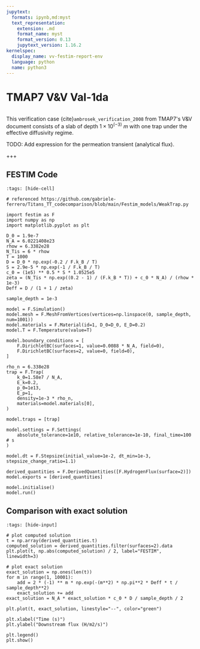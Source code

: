 ```yaml
---
jupytext:
  formats: ipynb,md:myst
  text_representation:
    extension: .md
    format_name: myst
    format_version: 0.13
    jupytext_version: 1.16.2
kernelspec:
  display_name: vv-festim-report-env
  language: python
  name: python3
---
```


# TMAP7 V&V Val-1da

```{tags} 1D, MES, transient
```

This verification case {cite}`ambrosek_verification_2008` from TMAP7's V&V document consists of a slab of depth $1 \times 10^(-3) \ m$ with one trap under the effective diffusivity regime.

TODO: Add expression for the permeation transient (analytical flux).

+++

## FESTIM Code

```{code-cell} ipython3
:tags: [hide-cell]

# referenced https://github.com/gabriele-ferrero/Titans_TT_codecomparison/blob/main/Festim_models/WeakTrap.py

import festim as F
import numpy as np
import matplotlib.pyplot as plt

D_0 = 1.9e-7
N_A = 6.0221408e23
rhow = 6.3382e28
N_Tis = 6 * rhow
T = 1000
D = D_0 * np.exp(-0.2 / F.k_B / T)
S = 2.9e-5 * np.exp(-1 / F.k_B / T)
c_0 = (1e5) ** 0.5 * S * 1.0525e5
zeta = (N_Tis * np.exp((0.2 - 1) / (F.k_B * T)) + c_0 * N_A) / (rhow * 1e-3)
Deff = D / (1 + 1 / zeta)

sample_depth = 1e-3

model = F.Simulation()
model.mesh = F.MeshFromVertices(vertices=np.linspace(0, sample_depth, num=1001))
model.materials = F.Material(id=1, D_0=D_0, E_D=0.2)
model.T = F.Temperature(value=T)

model.boundary_conditions = [
    F.DirichletBC(surfaces=1, value=0.0088 * N_A, field=0),
    F.DirichletBC(surfaces=2, value=0, field=0),
]

rho_n = 6.338e28
trap = F.Trap(
    k_0=1.58e7 / N_A,
    E_k=0.2,
    p_0=1e13,
    E_p=1,
    density=1e-3 * rho_n,
    materials=model.materials[0],
)

model.traps = [trap]

model.settings = F.Settings(
    absolute_tolerance=1e10, relative_tolerance=1e-10, final_time=100  # s
)

model.dt = F.Stepsize(initial_value=1e-2, dt_min=1e-3, stepsize_change_ratio=1.1)

derived_quantities = F.DerivedQuantities([F.HydrogenFlux(surface=2)])
model.exports = [derived_quantities]

model.initialise()
model.run()
```

## Comparison with exact solution

```{code-cell} ipython3
:tags: [hide-input]

# plot computed solution
t = np.array(derived_quantities.t)
computed_solution = derived_quantities.filter(surfaces=2).data
plt.plot(t, np.abs(computed_solution) / 2, label="FESTIM", linewidth=3)

# plot exact solution
exact_solution = np.ones(len(t))
for m in range(1, 10001):
    add = 2 * (-1) ** m * np.exp(-(m**2) * np.pi**2 * Deff * t / sample_depth**2)
    exact_solution += add
exact_solution = N_A * exact_solution * c_0 * D / sample_depth / 2

plt.plot(t, exact_solution, linestyle="--", color="green")

plt.xlabel("Time (s)")
plt.ylabel("Downstream flux (H/m2/s)")

plt.legend()
plt.show()
```

```{code-cell} ipython3

```
